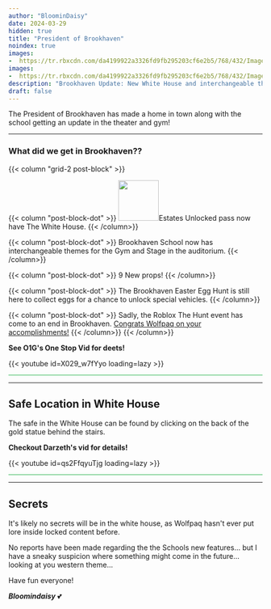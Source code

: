 ```yaml
---
author: "BloominDaisy"
date: 2024-03-29
hidden: true
title: "President of Brookhaven"
noindex: true
images:
-  https://tr.rbxcdn.com/da4199922a3326fd9fb295203cf6e2b5/768/432/Image/Png
images:
-  https://tr.rbxcdn.com/da4199922a3326fd9fb295203cf6e2b5/768/432/Image/Png
description: "Brookhaven Update: New White House and interchangeable themes in school gym and theater."
draft: false
---
```


The President of Brookhaven has made a home in town along with the school getting an update in the theater and gym!

---

### What did we get in Brookhaven??

{{< column "grid-2 post-block" >}}

{{< column "post-block-dot" >}}
<img src="https://tr.rbxcdn.com/426be6561d270c3efc78788be6551e8a/420/420/Image/Png" loading="lazy" style="width: 80px; height: 80px;">Estates Unlocked pass now have The White House. 
{{< /column>}}

{{< column "post-block-dot" >}}
Brookhaven School now has interchangeable themes for the Gym and Stage in the auditorium. 
{{< /column>}}

{{< column "post-block-dot" >}}
9 New props!
{{< /column>}}

{{< column "post-block-dot" >}}
The Brookhaven Easter Egg Hunt is still here to collect eggs for a chance to unlock special vehicles.
{{< /column>}}

{{< column "post-block-dot" >}}
Sadly, the Roblox The Hunt event has come to an end in Brookhaven. [Congrats Wolfpaq on your accomplishments!](/blog/03-15-24/)
{{< /column>}}
{{< /column>}}


<div class="grid-2 post-vid-dot">

**See O1G's One Stop Vid for deets!** 
<div class="grid-1">
{{< youtube id=X029_w7fYyo loading=lazy >}}
</div>
</div>

<hr style="background-color: #28b44c" size=8 class="post-block">

---

## Safe Location in White House

The safe in the White House can be found by clicking on the back of the gold statue behind the stairs.


<div class="grid-2 post-vid-dot">

**Checkout Darzeth's vid for details!** <div class="grid-1">{{< youtube id=qs2FfqyuTjg loading=lazy >}}</div>

</div>

<hr style="background-color: #28b44c" size=8 class="post-block">

---

## Secrets

It's likely no secrets will be in the white house, as Wolfpaq hasn't ever put lore inside locked content before. 

No reports have been made regarding the the Schools new features... but I have a sneaky suspicion where something might come in the future... looking at you western theme...

Have fun everyone!

_**Bloomindaisy**_ <span class="nowrap"><span class="emojify">💕</span>
